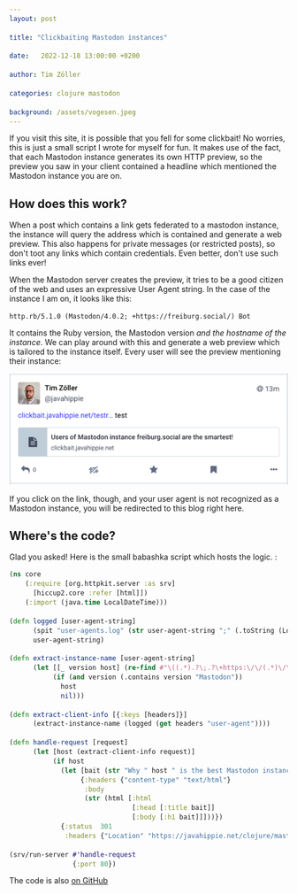 ```yaml
---
layout: post

title: "Clickbaiting Mastodon instances"

date:   2022-12-18 13:00:00 +0200

author: Tim Zöller

categories: clojure mastodon

background: /assets/vogesen.jpeg
---
```


If you visit this site, it is possible that you fell for some clickbait! No worries, this is just a small script I
wrote for myself for fun. It makes use of the fact, that each Mastodon instance generates its own HTTP preview, so the
preview you saw in your client contained a headline which mentioned the Mastodon instance you are on.

## How does this work?

When a post which contains a link gets federated to a mastodon instance, the instance will query the address which is
contained and generate a web preview. This also happens for private messages (or restricted posts), so don't toot any
links which contain credentials. Even better, don't use such links ever!

When the Mastodon server creates the preview, it tries to be a good citizen of the web and uses an expressive User Agent
string. In the case of the instance I am on, it looks like this:

`http.rb/5.1.0 (Mastodon/4.0.2; +https://freiburg.social/) Bot`

It contains the Ruby version, the Mastodon version *and the hostname of the instance*. We can play around with this and
generate a web preview which is tailored to the instance itself. Every user will see the preview mentioning their
instance:

![img.png](/assets/20221218/img.png)

If you click on the link, though, and your user agent is not recognized as a Mastodon instance, you will be redirected
to this blog right here.

## Where's the code?

Glad you asked! Here is the small babashka script which hosts the logic. :

```clojure
(ns core
    (:require [org.httpkit.server :as srv]
      [hiccup2.core :refer [html]])
    (:import (java.time LocalDateTime)))

(defn logged [user-agent-string]
      (spit "user-agents.log" (str user-agent-string ";" (.toString (LocalDateTime/now)) "\n") :append true)
      user-agent-string)

(defn extract-instance-name [user-agent-string]
      (let [[_ version host] (re-find #"\((.*).?\;.?\+https:\/\/(.*)\/\)" user-agent-string)]
           (if (and version (.contains version "Mastodon"))
             host
             nil)))

(defn extract-client-info [{:keys [headers]}]
      (extract-instance-name (logged (get headers "user-agent"))))

(defn handle-request [request]
      (let [host (extract-client-info request)]
           (if host
             (let [bait (str "Why " host " is the best Mastodon instance to be on!")]
                  {:headers {"content-type" "text/html"}
                   :body
                   (str (html [:html
                               [:head [:title bait]]
                               [:body [:h1 bait]]]))})
             {:status  301
              :headers {"Location" "https://javahippie.net/clojure/mastodon/2022/12/18/clickbait.html"}})))

(srv/run-server #'handle-request
                {:port 80})
```

The code is also [on GitHub](https://github.com/javahippie/clickbait)

